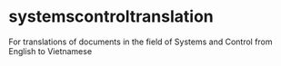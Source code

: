 # systemscontroltranslation
For translations of documents in the field of Systems and Control from English to Vietnamese 
